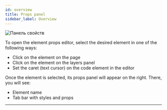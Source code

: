 ```yaml
---
id: overview
title: Props panel
sidebar_label: Overview
---
```


![Панель свойств](https://test-upl.quarkly.io/60a657b1e3623a001f692958/images/docs-new-workarea-props-panel.png?v=2021-05-20T15:36:47.243Z)

To open the element props editor, select the desired element in one of the following ways:

-   Click on the element on the page
-   Click on the element on the layers panel
-   Set the сaret (text cursor) on the code element in the editor

Once the element is selected, its props panel will appear on the right. There, you will see:

-   Element name
-   Tab bar with styles and props

---
